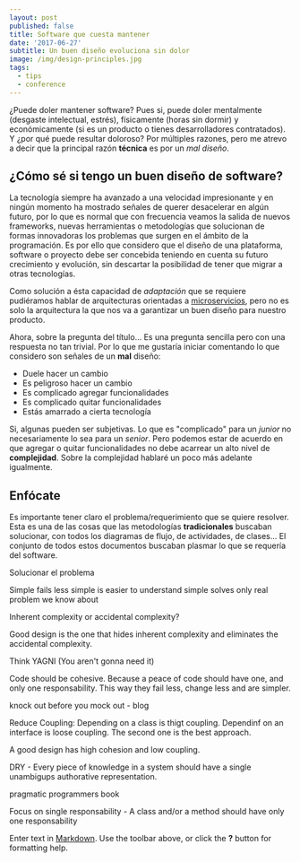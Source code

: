 ```yaml
---
layout: post
published: false
title: Software que cuesta mantener
date: '2017-06-27'
subtitle: Un buen diseño evoluciona sin dolor
image: /img/design-principles.jpg
tags:
  - tips
  - conference
---
```

¿Puede doler mantener software? Pues si, puede doler mentalmente (desgaste intelectual, estrés), físicamente (horas sin dormir) y económicamente (si es un producto o tienes desarrolladores contratados). Y ¿por qué puede resultar doloroso? Por múltiples razones, pero me atrevo a decir que la principal razón **técnica** es por un _mal diseño_.

## ¿Cómo sé si tengo un buen diseño de software?

La tecnología siempre ha avanzado a una velocidad impresionante y en ningún momento ha mostrado señales de querer desacelerar en algún futuro, por lo que es normal que con frecuencia veamos la salida de nuevos frameworks, nuevas herramientas o metodologías que solucionan de formas innovadoras los problemas que surgen en el ámbito de la programación. Es por ello que considero que el diseño de una plataforma, software o proyecto debe ser concebida teniendo en cuenta su futuro crecimiento y evolución, sin descartar la posibilidad de tener que migrar a otras tecnologías.

Como solución a ésta capacidad de _adaptación_ que se requiere pudiéramos hablar de arquitecturas orientadas a [microservicios](https://martinfowler.com/articles/microservices.html), pero no es solo la arquitectura la que nos va a garantizar un buen diseño para nuestro producto.

Ahora, sobre la pregunta del título... Es una pregunta sencilla pero con una respuesta no tan trivial. Por lo que me gustaría iniciar comentando lo que considero son señales de un **mal** diseño:

- Duele hacer un cambio
- Es peligroso hacer un cambio
- Es complicado agregar funcionalidades
- Es complicado quitar funcionalidades
- Estás amarrado a cierta tecnología

Si, algunas pueden ser subjetivas. Lo que es "complicado" para un _junior_ no necesariamente lo sea para un _senior_. Pero podemos estar de acuerdo en que agregar o quitar funcionalidades no debe acarrear un alto nivel de **complejidad**. Sobre la complejidad hablaré un poco más adelante igualmente.

## Enfócate

Es importante tener claro el problema/requerimiento que se quiere resolver. Esta es una de las cosas que las metodologías __tradicionales__ buscaban solucionar, con todos los diagramas de flujo, de actividades, de clases... El conjunto de todos estos documentos buscaban plasmar lo que se requería del software. 


Solucionar el problema 

Simple fails less
simple is easier to understand
simple solves only real problem we know about

Inherent complexity or accidental complexity?

Good design is the one that hides inherent complexity and eliminates the accidental complexity.

Think YAGNI (You aren't gonna need it)

Code should be cohesive. Because a peace of code should have one, and only one responsability. This way they fail less, change less and are simpler.

knock out before you mock out - blog

Reduce Coupling: Depending on a class is thigt coupling. Dependinf on an interface is loose coupling. The second one is the best approach. 

A good design has high cohesion and low coupling.

DRY - Every piece of knowledge in a system should have a single unambigups authorative representation.

pragmatic programmers book

Focus on single responsability - A class and/or a method should have only one responsability

Enter text in [Markdown](http://daringfireball.net/projects/markdown/). Use the toolbar above, or click the **?** button for formatting help.
